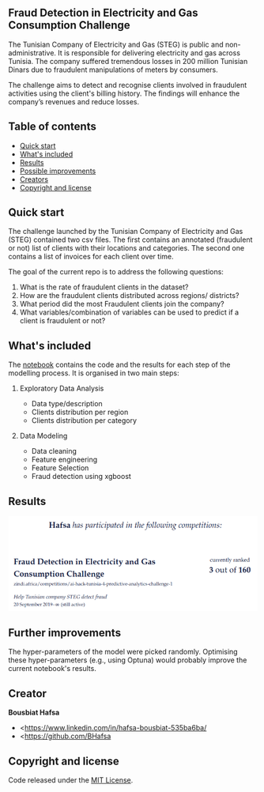 

## Fraud Detection in Electricity and Gas Consumption Challenge

The Tunisian Company of Electricity and Gas (STEG) is public and non-administrative. It is responsible for delivering electricity and gas across Tunisia. The company suffered tremendous losses in 200 million Tunisian Dinars due to fraudulent manipulations of meters by consumers.

The challenge aims to detect and recognise clients involved in fraudulent activities using the client's billing history. The findings will enhance the company’s revenues and reduce losses.


## Table of contents

- [Quick start](#quick-start)
- [What's included](#whats-included)
- [Results](#results)
- [Possible improvements](#possible-improvements)
- [Creators](#creators)
- [Copyright and license](#copyright-and-license)


## Quick start

The challenge launched by the Tunisian Company of Electricity and Gas (STEG) contained two csv files. The first contains an annotated (fraudulent or not) list of clients with their locations and categories. The second one contains a list of invoices for each client over time. 

The goal of the current repo is to address the following questions:
1. What is the rate of fraudulent clients in the dataset?
2. How are the fraudulent clients distributed across regions/ districts?
3. What period did the most Fraudulent clients join the company?
4. What variables/combination of variables can be used to predict if a client is fraudulent or not?


## What's included

The [notebook](https://github.com/BHafsa/Fraud-detection-Model/blob/main/Fraud_Detection_STEG.ipynb) contains the code and the results for each step of the modelling process. It is organised in two main steps:

1. Exploratory Data Analysis
    - Data type/description
    - Clients distribution per region
    - Clients distribution per category

2. Data Modeling
    - Data cleaning
    - Feature engineering
    - Feature Selection
    - Fraud detection using xgboost


## Results

![Results](./results.png)


## Further improvements

The hyper-parameters of the model were picked randomly. Optimising these hyper-parameters (e.g., using Optuna) would probably improve the current notebook's results.


## Creator

**Bousbiat Hafsa**

- <https://www.linkedin.com/in/hafsa-bousbiat-535ba6ba/
- <https://github.com/BHafsa


## Copyright and license

Code released under the [MIT License](https://github.com/BHafsa/Fraud). 
